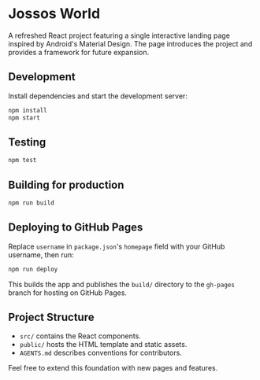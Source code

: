 # Jossos World

A refreshed React project featuring a single interactive landing page inspired by Android's Material Design. The page introduces the project and provides a framework for future expansion.

## Development

Install dependencies and start the development server:

```bash
npm install
npm start
```

## Testing

```bash
npm test
```

## Building for production

```bash
npm run build
```

## Deploying to GitHub Pages

Replace `username` in `package.json`'s `homepage` field with your GitHub username, then run:

```bash
npm run deploy
```

This builds the app and publishes the `build/` directory to the `gh-pages` branch for hosting on GitHub Pages.

## Project Structure

- `src/` contains the React components.
- `public/` hosts the HTML template and static assets.
- `AGENTS.md` describes conventions for contributors.

Feel free to extend this foundation with new pages and features.
